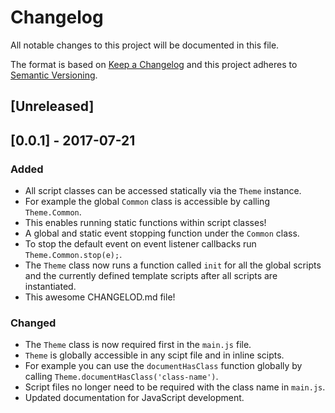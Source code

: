 # Changelog
All notable changes to this project will be documented in this file.

The format is based on [Keep a Changelog](http://keepachangelog.com/en/1.0.0/)
and this project adheres to [Semantic Versioning](http://semver.org/spec/v2.0.0.html).

## [Unreleased]

## [0.0.1] - 2017-07-21
### Added
- All script classes can be accessed statically via the `Theme` instance.
 - For example the global `Common` class is accessible by calling `Theme.Common`.
 - This enables running static functions within script classes!
- A global and static event stopping function under the `Common` class.
 - To stop the default event on event listener callbacks run `Theme.Common.stop(e);`.
- The `Theme` class now runs a function called `init` for all the global scripts and the currently defined template scripts after all scripts are instantiated.
- This awesome CHANGELOD.md file!

### Changed
- The `Theme` class is now required first in the `main.js` file.
 - `Theme` is globally accessible in any scipt file and in inline scipts.
 - For example you can use the `documentHasClass` function globally by calling `Theme.documentHasClass('class-name')`.
- Script files no longer need to be required with the class name in `main.js`.
- Updated documentation for JavaScript development.